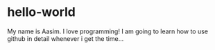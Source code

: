 # hello-world
My name is Aasim. I love programming!
I am going to learn how to use github in detail whenever i get the time...
